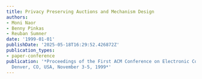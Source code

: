 ```yaml
---
title: Privacy Preserving Auctions and Mechanism Design
authors:
- Moni Naor
- Benny Pinkas
- Reuban Sumner
date: '1999-01-01'
publishDate: '2025-05-18T16:29:52.426872Z'
publication_types:
- paper-conference
publication: '*Proceedings of the First ACM Conference on Electronic Commerce (EC-99),
  Denver, CO, USA, November 3-5, 1999*'
---
```

